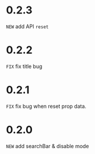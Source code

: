 # 0.2.3

`NEW` add API `reset`

# 0.2.2

`FIX` fix title bug

# 0.2.1

`FIX` fix bug when reset prop data. 

# 0.2.0

`NEW` add searchBar & disable mode